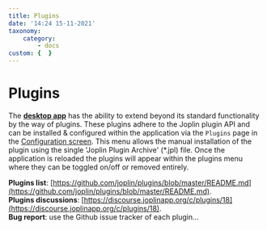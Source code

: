 ```yaml
---
title: Plugins
date: '14:24 15-11-2021'
taxonomy:
    category:
        - docs
custom: {  }
---
```


# Plugins

The **[desktop app](http://local.joplin2/26/presentation/interface#desktop)** has the ability to extend beyond its standard functionality by the way of plugins. These plugins adhere to the Joplin plugin API and can be installed & configured within the application via the `Plugins` page in the [Configuration screen](https://github.com/laurent22/joplin/blob/dev/readme/config_screen.md). This menu allows the manual installation of the plugin using the single 'Joplin Plugin Archive' (*.jpl) file. Once the application is reloaded the plugins will appear within the plugins menu where they can be toggled on/off or removed entirely.

**Plugins list**: [https://github.com/joplin/plugins/blob/master/README.md](https://github.com/joplin/plugins/blob/master/README.md).  
**Plugins discussions**: [https://discourse.joplinapp.org/c/plugins/18](https://discourse.joplinapp.org/c/plugins/18).  
**Bug report**: use the Github issue tracker of each plugin...
